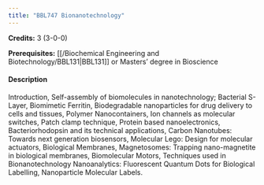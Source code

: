 ```yaml
---
title: "BBL747 Bionanotechnology"
---
```

**Credits:** 3 (3-0-0)

**Prerequisites:** [[/Biochemical Engineering and Biotechnology/BBL131|BBL131]] or Masters’ degree in Bioscience

#### Description
Introduction, Self-assembly of biomolecules in nanotechnology; Bacterial S-Layer, Biomimetic Ferritin, Biodegradable nanoparticles for drug delivery to cells and tissues, Polymer Nanocontainers, Ion channels as molecular switches, Patch clamp technique, Protein based nanoelectronics, Bacteriorhodopsin and its technical applications, Carbon Nanotubes: Towards next generation biosensors, Molecular Lego: Design for molecular actuators, Biological Membranes, Magnetosomes: Trapping nano-magnetite in biological membranes, Biomolecular Motors, Techniques used in Bionanotechnology Nanoanalytics: Fluorescent Quantum Dots for Biological Labelling, Nanoparticle Molecular Labels.